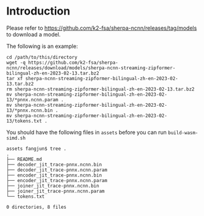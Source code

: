 # Introduction

Please refer to
https://github.com/k2-fsa/sherpa-ncnn/releases/tag/models
to download a model.

The following is an example:
```
cd /path/to/this/directory
wget -q https://github.com/k2-fsa/sherpa-ncnn/releases/download/models/sherpa-ncnn-streaming-zipformer-bilingual-zh-en-2023-02-13.tar.bz2
tar xf sherpa-ncnn-streaming-zipformer-bilingual-zh-en-2023-02-13.tar.bz2
rm sherpa-ncnn-streaming-zipformer-bilingual-zh-en-2023-02-13.tar.bz2
mv sherpa-ncnn-streaming-zipformer-bilingual-zh-en-2023-02-13/*pnnx.ncnn.param .
mv sherpa-ncnn-streaming-zipformer-bilingual-zh-en-2023-02-13/*pnnx.ncnn.bin .
mv sherpa-ncnn-streaming-zipformer-bilingual-zh-en-2023-02-13/tokens.txt .
```

You should have the following files in `assets` before you can run
`build-wasm-simd.sh`

```
assets fangjun$ tree .
.
├── README.md
├── decoder_jit_trace-pnnx.ncnn.bin
├── decoder_jit_trace-pnnx.ncnn.param
├── encoder_jit_trace-pnnx.ncnn.bin
├── encoder_jit_trace-pnnx.ncnn.param
├── joiner_jit_trace-pnnx.ncnn.bin
├── joiner_jit_trace-pnnx.ncnn.param
└── tokens.txt

0 directories, 8 files
```
